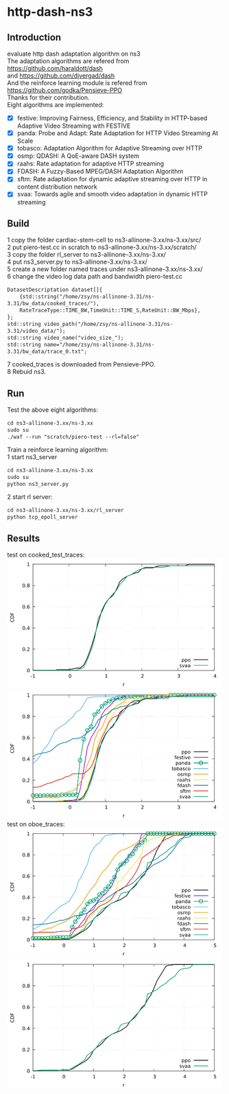 # http-dash-ns3
## Introduction  
evaluate http dash adaptation algorithm on ns3  
The adaptation algorithms are refered from https://github.com/haraldott/dash   
and https://github.com/djvergad/dash   
And the reinforce learning module is refered from https://github.com/godka/Pensieve-PPO   
Thanks for their contribution.  
Eight algorithms are implemented:  
- [x] festive: Improving Fairness, Efficiency, and Stability in HTTP-based Adaptive Video Streaming with FESTIVE  
- [x] panda: Probe and Adapt: Rate Adaptation for HTTP Video Streaming At Scale  
- [x] tobasco: Adaptation Algorithm for Adaptive Streaming over HTTP  
- [x] osmp: QDASH: A QoE-aware DASH system  
- [x] raahs: Rate adaptation for adaptive HTTP streaming  
- [x] FDASH: A Fuzzy-Based MPEG/DASH Adaptation Algorithm   
- [x] sftm: Rate adaptation for dynamic adaptive streaming over HTTP in content distribution network  
- [x] svaa: Towards agile and smooth video adaptation in dynamic HTTP streaming  
## Build  
1 copy the folder cardiac-stem-cell to ns3-allinone-3.xx/ns-3.xx/src/  
2 put piero-test.cc in scratch to ns3-allinone-3.xx/ns-3.xx/scratch/  
3 copy the folder rl_server to  ns3-allinone-3.xx/ns-3.xx/  
4 put ns3_server.py to ns3-allinone-3.xx/ns-3.xx/  
5 create a new folder named traces under ns3-allinone-3.xx/ns-3.xx/  
6 change the video log data path and bandwidth piero-test.cc   
```
DatasetDescriptation dataset[]{  
    {std::string("/home/zsy/ns-allinone-3.31/ns-3.31/bw_data/cooked_traces/"),  
    RateTraceType::TIME_BW,TimeUnit::TIME_S,RateUnit::BW_Mbps},  
};  
std::string video_path("/home/zsy/ns-allinone-3.31/ns-3.31/video_data/");  
std::string video_name("video_size_");  
std::string name="/home/zsy/ns-allinone-3.31/ns-3.31/bw_data/trace_0.txt";  
```
7 cooked_traces is downloaded from Pensieve-PPO.  
8 Rebuid ns3.  
## Run  
Test the above eight algorithms:    
```
cd ns3-allinone-3.xx/ns-3.xx  
sudo su  
./waf --run "scratch/piero-test --rl=false"
```
Train a reinforce learning algorithm:  
1 start ns3_server  
```
cd ns3-allinone-3.xx/ns-3.xx  
sudo su  
python ns3_server.py  
```
2 start rl server:  
```
cd ns3-allinone-3.xx/ns-3.xx/rl_server  
python tcp_epoll_server  
```
## Results
test on cooked_test_traces:  
![avatar](https://github.com/SoonyangZhang/http-dash-ns3/blob/main/results/cook-cdf.png)  
![avatar](https://github.com/SoonyangZhang/http-dash-ns3/blob/main/results/cook2-cdf.png)  
test on oboe_traces:  
![avatar](https://github.com/SoonyangZhang/http-dash-ns3/blob/main/results/oboe-cdf.png)  
![avatar](https://github.com/SoonyangZhang/http-dash-ns3/blob/main/results/oboe2-cdf.png)  


